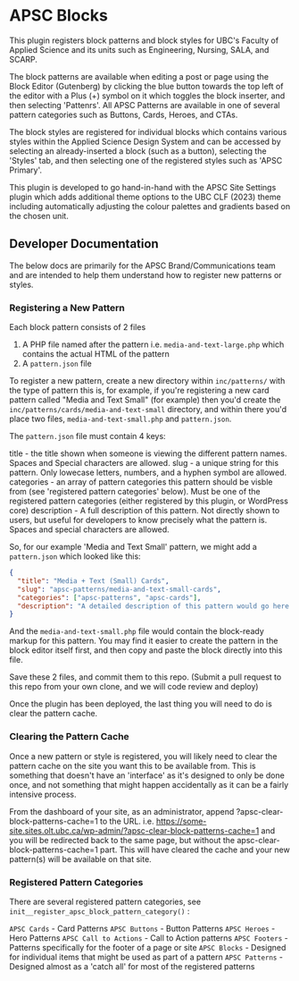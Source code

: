 # APSC Blocks

This plugin registers block patterns and block styles for UBC's Faculty of Applied Science and its units such as Engineering, Nursing, SALA, and SCARP.

The block patterns are available when editing a post or page using the Block Editor (Gutenberg) by clicking the blue button towards the top left of the editor with a Plus (+) symbol on it which toggles the block inserter, and then selecting 'Pattenrs'. All APSC Patterns are available in one of several pattern categories such as Buttons, Cards, Heroes, and CTAs.

The block styles are registered for individual blocks which contains various styles within the Applied Science Design System and can be accessed by selecting an already-inserted a block (such as a button), selecting the 'Styles' tab, and then selecting one of the registered styles such as 'APSC Primary'.

This plugin is developed to go hand-in-hand with the APSC Site Settings plugin which adds additional theme options to the UBC CLF (2023) theme including automatically adjusting the colour palettes and gradients based on the chosen unit.

## Developer Documentation

The below docs are primarily for the APSC Brand/Communications team and are intended to help them understand how to register new patterns or styles.

### Registering a New Pattern

Each block pattern consists of 2 files

1. A PHP file named after the pattern i.e. `media-and-text-large.php` which contains the actual HTML of the pattern
2. A `pattern.json` file

To register a new pattern, create a new directory within `inc/patterns/` with the type of pattern this is, for example, if you're registering a new card pattern called "Media and Text Small" (for example) then you'd create the `inc/patterns/cards/media-and-text-small` directory, and within there you'd place two files, `media-and-text-small.php` and `pattern.json`.

The `pattern.json` file must contain 4 keys:

title - the title shown when someone is viewing the different pattern names. Spaces and Special characters are allowed.
slug - a unique string for this pattern. Only lowecase letters, numbers, and a hyphen symbol are allowed.
categories - an array of pattern categories this pattern should be visble from (see 'registered pattern categories' below). Must be one of the registered pattern categories (either registered by this plugin, or WordPress core)
description - A full description of this pattern. Not directly shown to users, but useful for developers to know precisely what the pattern is. Spaces and special characters are allowed.

So, for our example 'Media and Text Small' pattern, we might add a `pattern.json` which looked like this:

```json
{
  "title": "Media + Text (Small) Cards",
  "slug": "apsc-patterns/media-and-text-small-cards",
  "categories": ["apsc-patterns", "apsc-cards"],
  "description": "A detailed description of this pattern would go here..."
}
```

And the `media-and-text-small.php` file would contain the block-ready markup for this pattern. You may find it easier to create the pattern in the block editor itself first, and then copy and paste the block directly into this file.

Save these 2 files, and commit them to this repo. (Submit a pull request to this repo from your own clone, and we will code review and deploy)

Once the plugin has been deployed, the last thing you will need to do is clear the pattern cache.

### Clearing the Pattern Cache

Once a new pattern or style is registered, you will likely need to clear the pattern cache on the site you want this to be available from. This is something that doesn't have an 'interface' as it's designed to only be done once, and not something that might happen accidentally as it can be a fairly intensive process.

From the dashboard of your site, as an administrator, append ?apsc-clear-block-patterns-cache=1 to the URL. i.e. https://some-site.sites.olt.ubc.ca/wp-admin/?apsc-clear-block-patterns-cache=1 and you will be redirected back to the same page, but without the apsc-clear-block-patterns-cache=1 part. This will have cleared the cache and your new pattern(s) will be available on that site.

### Registered Pattern Categories

There are several registered pattern categories, see `init__register_apsc_block_pattern_category()` :

`APSC Cards` - Card Patterns
`APSC Buttons` - Button Patterns
`APSC Heroes` - Hero Patterns
`APSC Call to Actions` - Call to Action patterns
`APSC Footers` - Patterns specifically for the footer of a page or site
`APSC Blocks` - Designed for individual items that might be used as part of a pattern
`APSC Patterns` - Designed almost as a 'catch all' for most of the registered patterns

